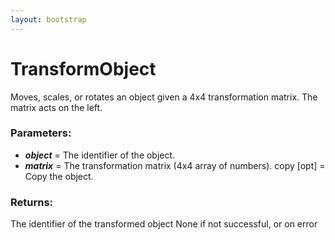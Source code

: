 ```yaml
---
layout: bootstrap
---
```


# TransformObject

Moves, scales, or rotates an object given a 4x4 transformation matrix.
        The matrix acts on the left.
        

### Parameters:

- ***object*** = The identifier of the object.
- ***matrix*** = The transformation matrix (4x4 array of numbers).
copy [opt] = Copy the object.
        

### Returns:


The identifier of the transformed object
None if not successful, or on error
        
